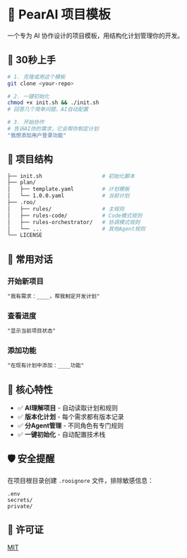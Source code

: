 # 🤖 PearAI 项目模板

一个专为 AI 协作设计的项目模板，用结构化计划管理你的开发。

## 🚀 30秒上手

```bash
# 1. 克隆或用这个模板
git clone <your-repo>

# 2. 一键初始化
chmod +x init.sh && ./init.sh
# 回答几个简单问题，AI自动配置

# 3. 开始协作
# 告诉AI你的需求，它会帮你制定计划
"我想添加用户登录功能"
```

## 📁 项目结构

```sh
├── init.sh                   # 初始化脚本
├── plan/
│   ├── template.yaml         # 计划模板
│   └── 1.0.0.yaml            # 当前计划
├── .roo/
│   ├── rules/                # 主规则
│   ├── rules-code/           # Code模式规则
│   ├── rules-orchestrator/   # 协调模式规则
│   └── ...                   # 其他Agent规则
└── LICENSE
```

## 💬 常用对话

### 开始新项目

```txt
"我有需求：____，帮我制定开发计划"
```

### 查看进度

```txt
"显示当前项目状态"
```

### 添加功能

```txt
"在现有计划中添加：____功能"
```

## 🎯 核心特性

- ✅ **AI理解项目** - 自动读取计划和规则
- ✅ **版本化计划** - 每个需求都有版本记录
- ✅ **分Agent管理** - 不同角色有专门规则
- ✅ **一键初始化** - 自动配置技术栈

## 🛡️ 安全提醒

在项目根目录创建 `.rooignore` 文件，排除敏感信息：

```env
.env
secrets/
private/
```

## 📄 许可证

[MIT](LICENSE)

